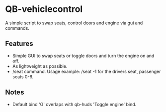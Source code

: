 # QB-vehiclecontrol

A simple script to swap seats, control doors and engine via gui and commands.

## Features

- Simple GUI to swap seats or toggle doors and turn the engine on and off.
- As lightweight as possible.
- /seat command. Usage example: /seat -1 for the drivers seat, passenger seats 0-6.

## Notes
- Default bind 'G' overlaps with qb-huds 'Toggle engine' bind.